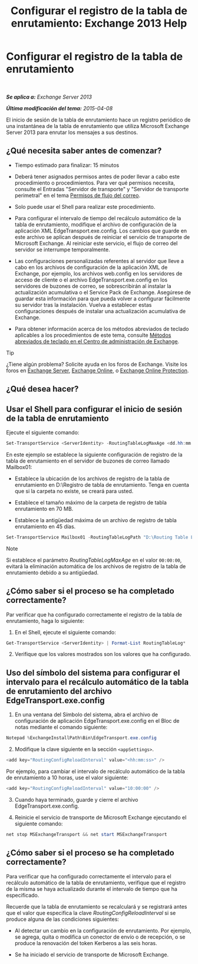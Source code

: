 ﻿---
title: 'Configurar el registro de la tabla de enrutamiento: Exchange 2013 Help'
TOCTitle: Configurar el registro de la tabla de enrutamiento
ms:assetid: 7184f8f7-4eb8-468a-aafe-b2d72868f820
ms:mtpsurl: https://technet.microsoft.com/es-es/library/Bb201696(v=EXCHG.150)
ms:contentKeyID: 49895705
ms.date: 04/23/2018
mtps_version: v=EXCHG.150
ms.translationtype: HT
---

# Configurar el registro de la tabla de enrutamiento

 

_**Se aplica a:** Exchange Server 2013_

_**Última modificación del tema:** 2015-04-08_

El inicio de sesión de la tabla de enrutamiento hace un registro periódico de una instantánea de la tabla de enrutamiento que utiliza Microsoft Exchange Server 2013 para enrutar los mensajes a sus destinos.

## ¿Qué necesita saber antes de comenzar?

  - Tiempo estimado para finalizar: 15 minutos

  - Deberá tener asignados permisos antes de poder llevar a cabo este procedimiento o procedimientos. Para ver qué permisos necesita, consulte el Entradas "Servidor de transporte" y "Servidor de transporte perimetral" en el tema [Permisos de flujo del correo](mail-flow-permissions-exchange-2013-help.md).

  - Solo puede usar el Shell para realizar este procedimiento.

  - Para configurar el intervalo de tiempo del recálculo automático de la tabla de enrutamiento, modifique el archivo de configuración de la aplicación XML EdgeTransport.exe.config. Los cambios que guarde en este archivo se aplican después de reiniciar el servicio de transporte de Microsoft Exchange. Al reiniciar este servicio, el flujo de correo del servidor se interrumpe temporalmente.

  - Las configuraciones personalizadas referentes al servidor que lleve a cabo en los archivos de configuración de la aplicación XML de Exchange, por ejemplo, los archivos web.config en los servidores de acceso de cliente o el archivo EdgeTransport.exe.config en los servidores de buzones de correo, se sobrescribirán al instalar la actualización acumulativa o el Service Pack de Exchange. Asegúrese de guardar esta información para que pueda volver a configurar fácilmente su servidor tras la instalación. Vuelva a establecer estas configuraciones después de instalar una actualización acumulativa de Exchange.

  - Para obtener información acerca de los métodos abreviados de teclado aplicables a los procedimientos de este tema, consulte [Métodos abreviados de teclado en el Centro de administración de Exchange](keyboard-shortcuts-in-the-exchange-admin-center-exchange-online-protection-help.md).


> [!TIP]
> ¿Tiene algún problema? Solicite ayuda en los foros de Exchange. Visite los foros en <A href="https://go.microsoft.com/fwlink/p/?linkid=60612">Exchange Server</A>, <A href="https://go.microsoft.com/fwlink/p/?linkid=267542">Exchange Online</A>, o <A href="https://go.microsoft.com/fwlink/p/?linkid=285351">Exchange Online Protection</A>.



## ¿Qué desea hacer?

## Usar el Shell para configurar el inicio de sesión de la tabla de enrutamiento

Ejecute el siguiente comando:

```powershell
Set-TransportService <ServerIdentity> -RoutingTableLogMaxAge <dd.hh:mm:ss> -RoutingTableLogMaxDirectorySize <Size>  -RoutingTableLogPath <LocalFilePath>
```

En este ejemplo se establece la siguiente configuración de registro de la tabla de enrutamiento en el servidor de buzones de correo llamado Mailbox01:

  - Establece la ubicación de los archivos de registro de la tabla de enrutamiento en D:\\Registro de tabla de enrutamiento. Tenga en cuenta que si la carpeta no existe, se creará para usted.

  - Establece el tamaño máximo de la carpeta de registro de tabla enrutamiento en 70 MB.

  - Establece la antigüedad máxima de un archivo de registro de tabla enrutamiento en 45 días.

<!-- end list -->

```powershell
Set-TransportService Mailbox01 -RoutingTableLogPath "D:\Routing Table Log" -RoutingTableLogMaxDirectorySize 70MB -RoutingTableLogMaxAge 45.00:00:00
```


> [!NOTE]
> Si establece el parámetro <EM>RoutingTableLogMaxAge</EM> en el valor <CODE>00:00:00</CODE>, evitará la eliminación automática de los archivos de registro de la tabla de enrutamiento debido a su antigüedad.



## ¿Cómo saber si el proceso se ha completado correctamente?

Par verificar que ha configurado correctamente el registro de la tabla de enrutamiento, haga lo siguiente:

1.  En el Shell, ejecute el siguiente comando:
    
```powershell
Get-TransportService <ServerIdentity> | Format-List RoutingTableLog*
```

2.  Verifique que los valores mostrados son los valores que ha configurado.

## Uso del símbolo del sistema para configurar el intervalo para el recálculo automático de la tabla de enrutamiento del archivo EdgeTransport.exe.config

1.  En una ventana del Símbolo del sistema, abra el archivo de configuración de aplicación EdgeTransport.exe.config en el Bloc de notas mediante el comando siguiente:
    
```powershell
Notepad %ExchangeInstallPath%Bin\EdgeTransport.exe.config
```

2.  Modifique la clave siguiente en la sección `<appSettings>`.
    
```powershell
<add key="RoutingConfigReloadInterval" value="<hh:mm:ss>" />
```
    
Por ejemplo, para cambiar el intervalo de recálculo automático de la tabla de enrutamiento a 10 horas, use el valor siguiente:
    
```powershell
<add key="RoutingConfigReloadInterval" value="10:00:00" />
```

3.  Cuando haya terminado, guarde y cierre el archivo EdgeTransport.exe.config.

4.  Reinicie el servicio de transporte de Microsoft Exchange ejecutando el siguiente comando:
    
```powershell
net stop MSExchangeTransport && net start MSExchangeTransport
```

## ¿Cómo saber si el proceso se ha completado correctamente?

Para verificar que ha configurado correctamente el intervalo para el recálculo automático de la tabla de enrutamiento, verifique que el registro de la misma se haya actualizado durante el intervalo de tiempo que ha especificado.

Recuerde que la tabla de enrutamiento se recalculará y se registrará antes que el valor que especifica la clave *RoutingConfigReloadInterval* si se produce alguna de las condiciones siguientes:

  - Al detectar un cambio en la configuración de enrutamiento. Por ejemplo, se agrega, quita o modifica un conector de envío o de recepción, o se produce la renovación del token Kerberos a las seis horas.

  - Se ha iniciado el servicio de transporte de Microsoft Exchange.

